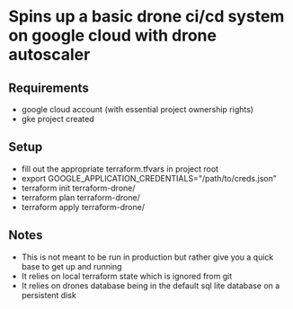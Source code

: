 # Spins up a basic drone ci/cd system on google cloud with drone autoscaler

## Requirements
  - google cloud account (with essential project ownership rights)
  - gke project created

## Setup
  - fill out the appropriate terraform.tfvars in project root
  - export GOOGLE_APPLICATION_CREDENTIALS="/path/to/creds.json"
  - terraform init terraform-drone/
  - terraform plan terraform-drone/
  - terraform apply terraform-drone/


## Notes
  - This is not meant to be run in production but rather give you a quick base to get up and running
  - It relies on local terraform state which is ignored from git
  - It relies on drones database being in the default sql lite database on a persistent disk
